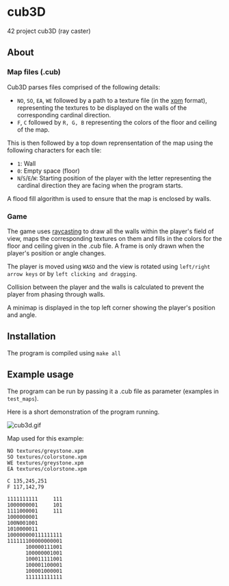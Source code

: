 # cub3D
42 project cub3D (ray caster)

## About
### Map files (.cub)

Cub3D parses files comprised of the following details:
- `NO`, `SO`, `EA`, `WE` followed by a path to a texture file (in the [xpm](https://en.wikipedia.org/wiki/X_PixMap) format), representing the textures to be displayed on the walls of the corresponding cardinal direction.
- `F`, `C` followed by `R, G, B` representing the colors of the floor and ceiling of the map.

This is then followed by a top down reprensentation of the map using the following characters for each tile:

- `1`: Wall
- `0`: Empty space (floor)
- `N`/`S`/`E`/`W`: Starting position of the player with the letter representing the cardinal direction they are facing when the program starts.

A flood fill algorithm is used to ensure that the map is enclosed by walls.

### Game
The game uses [raycasting](https://en.wikipedia.org/wiki/Ray_casting#Ray_casting_in_early_computer_games) to draw all the walls within the player's field of view, maps the corresponding textures on them and fills in the colors for the floor and ceiling given in the .cub file.
A frame is only drawn when the player's position or angle changes.

The player is moved using `WASD` and the view is rotated using `left/right arrow keys` or by `left clicking and dragging`.

Collision between the player and the walls is calculated to prevent the player from phasing through walls.

A minimap is displayed in the top left corner showing the player's position and angle.

## Installation
The program is compiled using `make all`

## Example usage
The program can be run by passing it a .cub file as parameter (examples in `test_maps`).

Here is a short demonstration of the program running.

![cub3d.gif](https://github.com/goffauxs/cub3D/blob/main/cub3d.gif)

Map used for this example:
```
NO textures/greystone.xpm
SO textures/colorstone.xpm
WE textures/greystone.xpm
EA textures/colorstone.xpm

C 135,245,251
F 117,142,79

1111111111     111
1000000001     101
1111000001     111
1000000001
100N001001
1010000011
100000000111111111
111111100000000001
      100000111001
      100000001001
      100011111001
      100001100001
      100001000001
      111111111111
```

